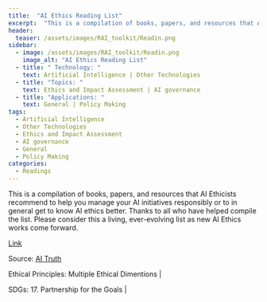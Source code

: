 ```yaml
---
title:  "AI Ethics Reading List"  
excerpt:  "This is a compilation of books, papers, and resources that AI Ethicists recommen (...)"  
header:
  teaser: /assets/images/RAI_toolkit/Readin.png
sidebar:
  - image: /assets/images/RAI_toolkit/Readin.png
    image_alt: "AI Ethics Reading List"
  - title: " Technology: "
    text: Artificial Intelligence | Other Technologies
  - title: "Topics: " 
    text: Ethics and Impact Assessment | AI governance
  - title: "Applications: " 
    text: General | Policy Making
tags:
  - Artificial Intelligence
  - Other Technologies
  - Ethics and Impact Assessment
  - AI governance
  - General
  - Policy Making
categories:
  - Readings
---
```

This is a compilation of books, papers, and resources that AI Ethicists recommend to help you manage your AI initiatives responsibly or to in general get to know AI ethics better. Thanks to all who have helped compile the list. Please consider this a living, ever-evolving list as new AI Ethics works come forward.

[Link](https://www.aitruth.org/aiethics-readinglist/)

Source: [AI Truth](https://www.aitruth.org/about)

Ethical Principles: Multiple Ethical Dimentions | 

SDGs: 17. Partnership for the Goals | 
